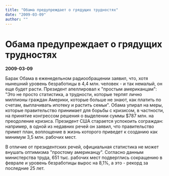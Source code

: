```yaml
---
title: "Обама предупреждает о грядущих трудностях"
date: "2009-03-09"
author: ""
---
```


# Обама предупреждает о грядущих трудностях

**2009-03-09** 

Барак Обама в еженедельном радиообращении заявил, что, хотя нынешний уровень безработицы в 4,4 млн. человек - и так немалый, он еще будет расти. Президент апеллировал к "простым американцам": "Это не просто статистика, а трудности, которые терпят лично миллионы граждан Америки, которые больше не знают, как платить по счетам, выплачивать ипотеку и растить семьи". Обама упирал на меры, которые правительство принимает для борьбы с кризисом, в частности, на принятие конгрессом решения о выделении суммы $787 млн. на преодоление кризиса. Президент США старается успокоить сограждан: например, в одной из недавних речей он заявил, что правительство примет план, воплощение в жизнь которого приведет к созданию как минимум 3,5 млн. рабочих мест.

В отличие от президентских речей, официальная статистика не может внушать оптимизма "простому американцу". Согласно данным министерства труда, 651 тыс. рабочих мест подверглись сокращению в феврале и уровень безработицы вырос на 8,1%, а это - рекорд за последние 25 лет.